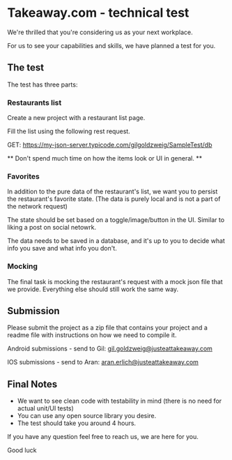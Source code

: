 # Takeaway.com - technical test

We're thrilled that you're considering us as your next workplace.

For us to see your capabilities and skills, we have planned a test for you.

## The test

The test has three parts:

### Restaurants list
Create a new project with a restaurant list page. 

Fill the list using the following rest request.

GET:
https://my-json-server.typicode.com/gilgoldzweig/SampleTest/db

** Don't spend much time on how the items look or UI in general. **

### Favorites 

In addition to the pure data of the restaurant's list, we want you to persist the restaurant's favorite state. (The data is purely local and is not a part of the network request)

The state should be set based on a toggle/image/button in the UI. Similar to liking a post on social netowrk.

The data needs to be saved in a database, and it's up to you to decide what info you save and what info you don't.

### Mocking 

The final task is mocking the restaurant's request with a mock json file that we provide. Everything else should still work the same way.

##  Submission

Please submit the project as a zip file that contains your project and a readme file with instructions on how we need to compile it.

Android submissions - send to Gil:
gil.goldzweig@justeattakeaway.com

IOS submissions - send to Aran:
aran.erlich@justeattakeaway.com

## Final Notes 
 
- We want to see clean code with testability in mind (there is no need for actual unit/UI tests)
- You can use any open source library you desire.
- The test should take you around 4 hours.

If you have any question feel free to reach us, we are here for you.

Good luck


